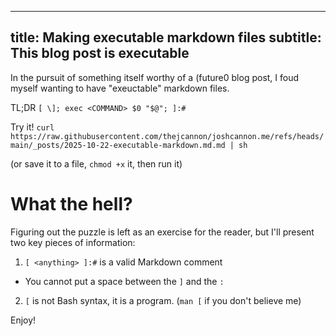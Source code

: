 [ \]; exec /usr/bin/env open 'https://www.youtube.com/watch?v=RfiQYRn7fBg'; ]:#
---
title: Making executable markdown files
subtitle: This blog post is executable
---

In the pursuit of something itself worthy of a (future0 blog post,
I foud myself wanting to have "exeuctable" markdown files.

TL;DR `[ \]; exec <COMMAND> $0 "$@"; ]:#`

Try it! `curl https://raw.githubusercontent.com/thejcannon/joshcannon.me/refs/heads/main/_posts/2025-10-22-executable-markdown.md.md | sh`

(or save it to a file, `chmod +x` it, then run it)

# What the hell?

Figuring out the puzzle is left as an exercise for the reader, but I'll present two key pieces of information:

1. `[ <anything> ]:#` is a valid Markdown comment
  - You cannot put a space between the `]` and the `:`
2. `[` is not Bash syntax, it is a program. (`man [` if you don't believe me)

Enjoy!
